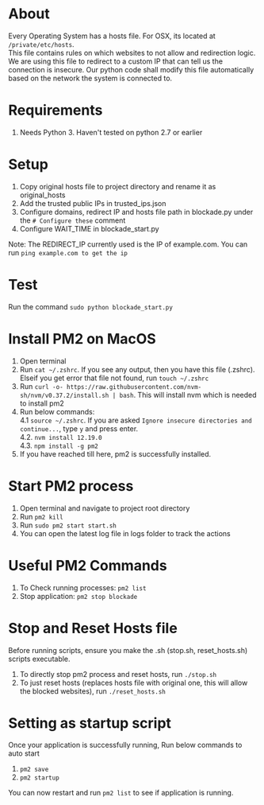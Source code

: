 # About
Every Operating System has a hosts file. For OSX, its located at ```/private/etc/hosts```.  
This file contains rules on which websites to not allow and redirection logic. 
We are using this file to redirect to a custom IP that can tell us the connection is 
insecure. Our python code shall modify this file automatically based on the 
network the system is connected to. 

# Requirements
1. Needs Python 3. Haven't tested on python 2.7 or earlier

# Setup
1. Copy original hosts file to project directory and rename it as original_hosts
2. Add the trusted public IPs in trusted_ips.json
3. Configure domains, redirect IP and hosts file path in blockade.py under the ```# Configure these``` comment
4. Configure WAIT_TIME in blockade_start.py

Note: The REDIRECT_IP currently used is the IP of example.com. You can run ```ping example.com to get the ip```

# Test
Run the command ```sudo python blockade_start.py```

# Install PM2 on MacOS
1. Open terminal
2. Run ```cat ~/.zshrc```. If you see any output, then you have this file (.zshrc). Elseif you get error that file not found, run ```touch ~/.zshrc```
3. Run ```curl -o- https://raw.githubusercontent.com/nvm-sh/nvm/v0.37.2/install.sh | bash```. This will install nvm which is needed to install pm2
4. Run below commands:  
4.1 ```source ~/.zshrc```. If you are asked ```Ignore insecure directories and continue...```, type ```y``` and press enter.  
   4.2. ```nvm install 12.19.0```  
   4.3. ```npm install -g pm2```  
5. If you have reached till here, pm2 is successfully installed. 

# Start PM2 process
1. Open terminal and navigate to project root directory
2. Run ```pm2 kill```
3. Run ```sudo pm2 start start.sh```
4. You can open the latest log file in logs folder to track the actions

# Useful PM2 Commands
1. To Check running processes: ```pm2 list```
2. Stop application: ```pm2 stop blockade```

# Stop and Reset Hosts file
Before running scripts, ensure you make the .sh (stop.sh, reset_hosts.sh) scripts executable. 
1. To directly stop pm2 process and reset hosts, run ```./stop.sh```
2. To just reset hosts (replaces hosts file with original one, this will allow the blocked websites), run ```./reset_hosts.sh```

# Setting as startup script
Once your application is successfully running, Run below commands to auto start 
1. ```pm2 save```
2. ```pm2 startup```

You can now restart and run ```pm2 list``` to see if application is running. 